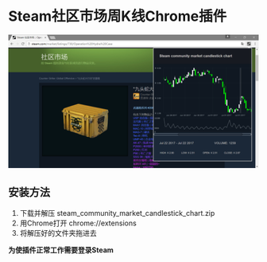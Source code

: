 # Steam社区市场周K线Chrome插件
![screenshot](/screenshot.png?raw=true)
## 安装方法
1. 下载并解压 steam_community_market_candlestick_chart.zip 
2. 用Chrome打开 chrome://extensions 
3. 将解压好的文件夹拖进去

**为使插件正常工作需要登录Steam**
